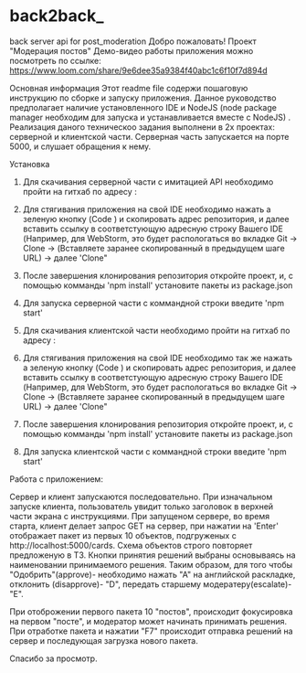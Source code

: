 # back2back_
back server api for post_moderation
Добро пожаловать!
Проект "Модерация постов"
Демо-видео работы приложения можно посмотреть по ссылке: https://www.loom.com/share/9e6dee35a9384f40abc1c6f10f7d894d

Основная информация
Этот readme file содержи пошаговую инструкцию по сборке и запуску приложения.
Данное руководство предполагает наличие установленного IDE и NodeJS (node package manager необходим для запуска и устанавливается вместе с NodeJS) .
Реализация даного техническоо задания выполнени в 2х проектах: серверной и клиентской части.
Серверная часть запускается на порте 5000, и слушает обращения к нему.

Установка
1) Для скачивания серверной части с имитацией API  необходимо пройти на гитхаб по адресу : 
2) Для стягивания приложения на свой IDE необходимо нажать а зеленую кнопку (Code ) и скопировать адрес репозитория, и далее вставить ссылку в соответстующую адресную строку Вашего IDE
(Например, для WebStorm, это будет распологаться во вкладке Git -> Clone -> (Вставляете заранее скопированный в предыдущем шаге URL) -> далее 'Clone"
3) После завершения клонирования репозитория откройте проект, и, с помощью комманды 'npm install' установите пакеты из package.json
4) Для запуска серверной части с коммандной строки введите 'npm start'

5) Для скачивания клиентской части необходимо пройти на гитхаб по адресу : 
2) Для стягивания приложения на свой IDE необходимо так же нажать а зеленую кнопку (Code ) и скопировать адрес репозитория, и далее вставить ссылку в соответстующую адресную строку Вашего IDE
(Например, для WebStorm, это будет распологаться во вкладке Git -> Clone -> (Вставляете заранее скопированный в предыдущем шаге URL) -> далее 'Clone"
3) После завершения клонирования репозитория откройте проект, и, с помощью комманды 'npm install' установите пакеты из package.json
4) Для запуска клиентской части с коммандной строки введите 'npm start'


Работа с приложением:

Сервер и клиент запускаются последовательно. При изначальном запуске клиента, пользователь увидит только заголовок в верхней части экрана с инструкциями. 
При запущеном сервере, во время старта, клиент делает запрос GET на сервер, при нажатии на 'Enter' отображает пакет из первых 10 объектов, подгруженых с http://localhost:5000/cards. 
Схема объектов строго повторяет предложеную в ТЗ. Кнопки принятия решений выбраны основываясь на наименовании принимаемого решения. Таким образом,
 для того чтобы "Одобрить"(approve)- необходимо нажать "А" на английской раскладке, отклонить (disapprove)- "D", передать старшему модератеру(escalate)- "E".

При отоброжении первого пакета 10 "постов", происходит фокусировка на первом "посте", и модератор может начинать принимать решения.
При отработке пакета и нажатии "F7" происходит отправка решений на сервер и последующая загрузка нового пакета.

 Спасибо за просмотр.
